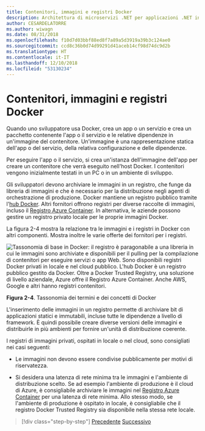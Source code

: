 ```yaml
---
title: Contenitori, immagini e registri Docker
description: Architettura di microservizi .NET per applicazioni .NET in contenitori | Contenitori, immagini e registri Docker
author: CESARDELATORRE
ms.author: wiwagn
ms.date: 08/31/2018
ms.openlocfilehash: f10d7d03bbf88ed8f7a89a5d3919a39b3c124ae0
ms.sourcegitcommit: ccd8c36b0d74d99291d41aceb14cf98d74dc9d2b
ms.translationtype: HT
ms.contentlocale: it-IT
ms.lasthandoff: 12/10/2018
ms.locfileid: "53130234"
---
```

# <a name="docker-containers-images-and-registries"></a>Contenitori, immagini e registri Docker

Quando uno sviluppatore usa Docker, crea un app o un servizio e crea un pacchetto contenente l'app o il servizio e le relative dipendenze in un'immagine del contenitore. Un'immagine è una rappresentazione statica dell'app o del servizio, della relativa configurazione e delle dipendenze.

Per eseguire l'app o il servizio, si crea un'istanza dell'immagine dell'app per creare un contenitore che verrà eseguito nell'host Docker. I contenitori vengono inizialmente testati in un PC o in un ambiente di sviluppo.

Gli sviluppatori devono archiviare le immagini in un registro, che funge da libreria di immagini e che è necessario per la distribuzione negli agenti di orchestrazione di produzione. Docker mantiene un registro pubblico tramite l'[hub Docker](https://hub.docker.com/). Altri fornitori offrono registri per diverse raccolte di immagini, incluso il [Registro Azure Container](https://azure.microsoft.com/services/container-registry/). In alternativa, le aziende possono gestire un registro privato locale per le proprie immagini Docker.

La figura 2-4 mostra la relazione tra le immagini e i registri in Docker con altri componenti. Mostra inoltre le varie offerte dei fornitori per i registri.

![Tassonomia di base in Docker: il registro è paragonabile a una libreria in cui le immagini sono archiviate e disponibili per il pulling per la compilazione di contenitori per eseguire servizi o app Web. Sono disponibili registri Docker privati in locale e nel cloud pubblico. L'hub Docker è un registro pubblico gestito da Docker. Oltre a Docker Trusted Registry, una soluzione di livello aziendale, Azure offre il Registro Azure Container. Anche AWS, Google e altri hanno registri contenitori.](./media/image5.PNG)

**Figura 2-4**. Tassonomia dei termini e dei concetti di Docker

L'inserimento delle immagini in un registro permette di archiviare bit di applicazioni statici e immutabili, incluse tutte le dipendenze a livello di framework. È quindi possibile creare diverse versioni delle immagini e distribuirle in più ambienti per fornire un'unità di distribuzione coerente.

I registri di immagini privati, ospitati in locale o nel cloud, sono consigliati nei casi seguenti:

-   Le immagini non devono essere condivise pubblicamente per motivi di riservatezza.

-   Si desidera una latenza di rete minima tra le immagini e l'ambiente di distribuzione scelto. Se ad esempio l'ambiente di produzione è il cloud di Azure, è consigliabile archiviare le immagini nel [Registro Azure Container](https://azure.microsoft.com/services/container-registry/) per una latenza di rete minima. Allo stesso modo, se l'ambiente di produzione è ospitato in locale, è consigliabile che il registro Docker Trusted Registry sia disponibile nella stessa rete locale.

>[!div class="step-by-step"]
>[Precedente](docker-terminology.md)
>[Successivo](../net-core-net-framework-containers/index.md)